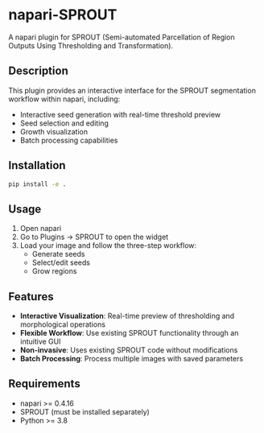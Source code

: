 # napari-SPROUT

A napari plugin for SPROUT (Semi-automated Parcellation of Region Outputs Using Thresholding and Transformation).

## Description

This plugin provides an interactive interface for the SPROUT segmentation workflow within napari, including:
- Interactive seed generation with real-time threshold preview
- Seed selection and editing
- Growth visualization
- Batch processing capabilities

## Installation

```bash
pip install -e .
```

## Usage

1. Open napari
2. Go to Plugins → SPROUT to open the widget
3. Load your image and follow the three-step workflow:
   - Generate seeds
   - Select/edit seeds
   - Grow regions

## Features

- **Interactive Visualization**: Real-time preview of thresholding and morphological operations
- **Flexible Workflow**: Use existing SPROUT functionality through an intuitive GUI
- **Non-invasive**: Uses existing SPROUT code without modifications
- **Batch Processing**: Process multiple images with saved parameters

## Requirements

- napari >= 0.4.16
- SPROUT (must be installed separately)
- Python >= 3.8

